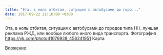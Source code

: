 ```yaml
---
title: "Эта, в ноль отбитая, ситуация с автобусами до горо..."
date: 2017-09-22 21:16:00 +0300
---
```


Эта, в ноль отбитая, ситуация с автобусами до городов типа НН, лучшая реклама РЖД, или вообще любого иного вида транспорта.
Фотография
<a class="vk-attach" href="https://vk.com/photo41076938_456241951">https://vk.com/photo41076938_456241951</a>
Карта

<a class="vk-attach" href="https://vk.com/photo41076938_456241951">Вложение</a>
